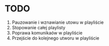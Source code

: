 # TODO

1.  Pauzowanie i wznawianie utowu w playliście
2.  Stopowanie całej playlisty
3.  Poprawa komunikaów w playliście
4.  Przejście do kolejnego utworu w playliście
